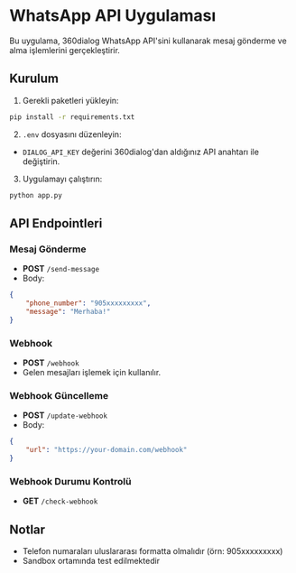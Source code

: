 # WhatsApp API Uygulaması

Bu uygulama, 360dialog WhatsApp API'sini kullanarak mesaj gönderme ve alma işlemlerini gerçekleştirir.

## Kurulum

1. Gerekli paketleri yükleyin:
```bash
pip install -r requirements.txt
```

2. `.env` dosyasını düzenleyin:
- `DIALOG_API_KEY` değerini 360dialog'dan aldığınız API anahtarı ile değiştirin.

3. Uygulamayı çalıştırın:
```bash
python app.py
```

## API Endpointleri

### Mesaj Gönderme
- **POST** `/send-message`
- Body:
```json
{
    "phone_number": "905xxxxxxxxx",
    "message": "Merhaba!"
}
```

### Webhook
- **POST** `/webhook`
- Gelen mesajları işlemek için kullanılır.

### Webhook Güncelleme
- **POST** `/update-webhook`
- Body:
```json
{
    "url": "https://your-domain.com/webhook"
}
```

### Webhook Durumu Kontrolü
- **GET** `/check-webhook`

## Notlar
- Telefon numaraları uluslararası formatta olmalıdır (örn: 905xxxxxxxxx)
- Sandbox ortamında test edilmektedir 